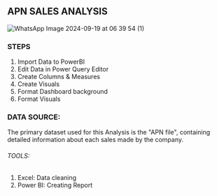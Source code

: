 ## APN SALES ANALYSIS
![WhatsApp Image 2024-09-19 at 06 39 54 (1)](https://github.com/user-attachments/assets/2bd91413-8581-450a-ab51-87d5efc62fc5)

### STEPS
1. Import Data to PowerBI
2. Edit Data in Power Query Editor
3. Create Columns & Measures
4. Create Visuals
5. Format Dashboard background
6. Format Visuals

### DATA SOURCE: 
The primary dataset used for this Analysis is the "APN file", containing detailed information about each sales made by the company.

###### TOOLS:
1. Excel: Data cleaning
2. Power BI: Creating Report



